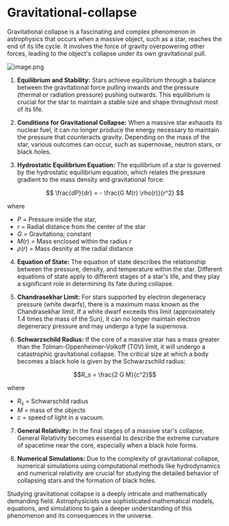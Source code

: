 # Gravitational-collapse

Gravitational collapse is a fascinating and complex phenomenon in astrophysics that occurs when a massive object, such as a star, reaches the end of its life cycle. It involves the force of gravity overpowering other forces, leading to the object's collapse under its own gravitational pull. 

![image.png](attachment:image.png)

1. **Equilibrium and Stability:**
Stars achieve equilibrium through a balance between the gravitational force pulling inwards and the pressure (thermal or radiation pressure) pushing outwards. This equilibrium is crucial for the star to maintain a stable size and shape throughout most of its life.

2. **Conditions for Gravitational Collapse:**
When a massive star exhausts its nuclear fuel, it can no longer produce the energy necessary to maintain the pressure that counteracts gravity. Depending on the mass of the star, various outcomes can occur, such as supernovae, neutron stars, or black holes.

3. **Hydrostatic Equilibrium Equation:**
The equilibrium of a star is governed by the hydrostatic equilibrium equation, which relates the pressure gradient to the mass density and gravitational force:

$$ \frac{dP}{dr} = - \frac{G M(r) \rho(r)}{r^2} $$

where

- $P$ = Pressure inside the star,
- $r$ = Radial distance from the center of the star
- $G$ = Gravitationa; constant
- $M(r)$ = Mass enclosed within the radius $r$
- $\rho(r)$ = Mass desnity at the radial distance

4. **Equation of State:**
The equation of state describes the relationship between the pressure, density, and temperature within the star. Different equations of state apply to different stages of a star's life, and they play a significant role in determining its fate during collapse.

5. **Chandrasekhar Limit:**
For stars supported by electron degeneracy pressure (white dwarfs), there is a maximum mass known as the Chandrasekhar limit. If a white dwarf exceeds this limit (approximately 1.4 times the mass of the Sun), it can no longer maintain electron degeneracy pressure and may undergo a type Ia supernova.

6. **Schwarzschild Radius:**
If the core of a massive star has a mass greater than the Tolman-Oppenheimer-Volkoff (TOV) limit, it will undergo a catastrophic gravitational collapse. The critical size at which a body becomes a black hole is given by the Schwarzschild radius:

$$R_s = \frac{2 G M}{c^2}$$

where 

- $R_s$ = Schwarschild radius
- $M$ = mass of the objects
- $c$ = speed of light in a vacuum.

7. **General Relativity:**
In the final stages of a massive star's collapse, General Relativity becomes essential to describe the extreme curvature of spacetime near the core, especially when a black hole forms.

8. **Numerical Simulations:**
Due to the complexity of gravitational collapse, numerical simulations using computational methods like hydrodynamics and numerical relativity are crucial for studying the detailed behavior of collapsing stars and the formation of black holes.

Studying gravitational collapse is a deeply intricate and mathematically demanding field. Astrophysicists use sophisticated mathematical models, equations, and simulations to gain a deeper understanding of this phenomenon and its consequences in the universe.

